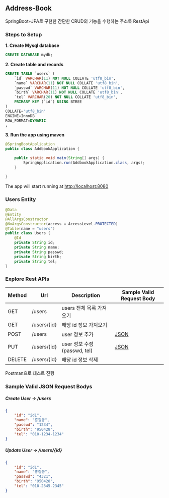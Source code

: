 ## Address-Book

SpringBoot+JPA로 구현한 간단한 CRUD의 기능을 수행하는 주소록 RestApi  


### Steps to Setup

**1. Create Mysql database**
```sql
CREATE DATABASE mydb;
```

**2. Create table and records**
```sql
CREATE TABLE `users` (
	`id` VARCHAR(11) NOT NULL COLLATE 'utf8_bin',
	`name` VARCHAR(11) NOT NULL COLLATE 'utf8_bin',
	`passwd` VARCHAR(11) NOT NULL COLLATE 'utf8_bin',
	`birth` VARCHAR(11) NOT NULL COLLATE 'utf8_bin',
	`tel` VARCHAR(20) NOT NULL COLLATE 'utf8_bin',
	PRIMARY KEY (`id`) USING BTREE
)
COLLATE='utf8_bin'
ENGINE=InnoDB
ROW_FORMAT=DYNAMIC
;
```

**3. Run the app using maven**

```java
@SpringBootApplication
public class AddbookApplication {

	public static void main(String[] args) {
		SpringApplication.run(AddbookApplication.class, args);
	}

}
```
The app will start running at <http://localhost:8080>


### Users Entity
```java
@Data
@Entity
@AllArgsConstructor
@NoArgsConstructor(access = AccessLevel.PROTECTED)
@Table(name = "users")
public class Users {
    @Id
    private String id;
    private String name;
    private String passwd;
    private String birth;
    private String tel;
}
```


### Explore Rest APIs

| Method | Url | Description | Sample Valid Request Body |
| ------ | --- | ----------- | ------------------------- |
| GET    | /users | users 전체 목록 가져오기 | |
| GET    | /users/{id} | 해당 id 정보 가져오기 | |
| POST   | /users | user 정보 추가 | [JSON](#post) |
| PUT    | /users/{id} | user 정보 수정 (passwd, tel) | [JSON](#put) |
| DELETE | /users/{id} | 해당 id 정보 삭제 | |

Postman으로 테스트 진행

### Sample Valid JSON Request Bodys

##### <a id="post">Create User -> /users</a>
```json
{
    "id": "id1",
    "name": "홍길동",
    "passwd": "1234",
    "birth": "950428",
    "tel": "010-1234-1234"
}
```

##### <a id="put">Update User -> /users/{id}</a>
```json
{
    "id": "id1",
    "name": "홍길동",
    "passwd": "4321",
    "birth": "950428",
    "tel": "010-2345-2345"
}
```
